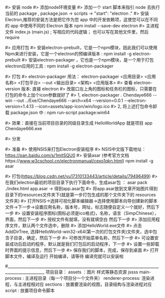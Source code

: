 #> 安装 node
#> 添加node环境变量
#> 添加一个 start 脚本来指引 node 去执行当前的 package  ,  package.json -> scripts -> "start": "electron ."
#> 安装 Electron,推荐的安装方法是把它作为您 app 中的开发依赖项，这使您可以在不同的 app 中使用不同的 Electron 版本  npm install --save-dev electron
#> 主进程文件 index.js (main.js) ; 写相应的代码逻辑； 也可以写在其他文件里，然后 require

#> 应用打包
#> 安装electron-prebuilt，它是一个npm模块，因此我们可以使用Npm来进行安装，它是一个electron的预编译版本  : npm install -g electron-prebuilt
#> 安装electron-packager ，它也是一个npm模块，是一个用于打包electron应用的工具 : npm install -g electron-packager

#> 打包
#> electron-packager 用法： electron-packager <应用目录> <应用名称> <打包平台> --out <输出目录> <架构> <应用版本>
#> 查看 electron-version 版本: 直接 electron
#> 改窗口左上角的图标和任务栏的图标，只需要在打包的命令上加个icon参数就好了
#> 1, electron-packager . Chendaye666 --win --out ../Exe/Chendaye666 --arch=x64 --version=0.0.1 --electron-version=1.4.13 --icon=assets/app-icon/win/logo.ico
#> 2, 将上述打包命令卸载 package.json 中 : npm run-script package:win64

#> 效果：直接在当前项目目录的同级目录生成  HelloWorldApp 就是项目 app Chendaye666.exe


#> 分发

#> 准备
#> 使用NSIS来打包Electron安装程序
#> NSIS中文版下载地址：https://pan.baidu.com/s/1mitSQU0
#> 安装asar (参考官方文档https://www.w3cschool.cn/electronmanual/cexo1qkn.html)   npm install -g asar

#> 打包(https://blog.csdn.net/yu17310133443/article/details/79496499)
#> 在我们electron最初的项目目录下执行下面命令，生成asar包 ： asar pack ./index.html app.asar  -> 得到app.asar包
#> 将app.asar放到文章开始图片得到目录下的resources文件夹下(就是第一步打包生成的那个文件夹下的 resources文件夹)
#> 打开NSIS->选择可视化脚本编辑器->选择使用脚本向导创建新的脚本文件->下一步->设置应用名称，版本号，网址，标志随便自定义一个就好，然后下一步
#> 设置安装程序图标(图标必须是ico格式)，名称，语言（SimpChinese），界面，然后下一步
#> 授权文件有就填，没有就填空白   然后下一步
#> 添加应用程序文件，默认两个文件选中，删除
#> 添加HelloWorld.exe文件
#> 点击AddDirTree, 选择HelloWorld-win32-x64(第一次的打包文件夹)文件夹，选中包含子目录，确定，然后下一步
#> 可修改开始菜单名称，然后下一步
#> 可设置安装成功后启动的程序，默认就是我们打包后的启动程序，下一步
#> 设置一些卸载时界面的提示信息，然后下一步
#> 保存我们的脚本，完成，保存到桌面
#> 打开脚本文件，编译及运行 开始编译，请等待 编译完就可以安装啦

#_________________________________________________________________________________________________
项目目录：
  assets ：图片 样式等静态资源 jssss
  main-process : 主进程目录（每一个项目分一个文件夹）
  renderer-process: 渲染进程，与主进程相对应
  sections : 放置要渲染的视图，目录结构与渲染进程对应
  script : 放置项目命令脚本
